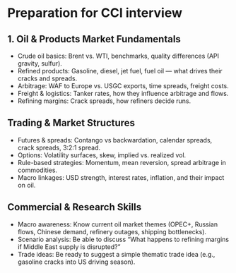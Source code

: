 # Preparation for CCI interview

## 1. Oil & Products Market Fundamentals

- Crude oil basics: Brent vs. WTI, benchmarks, quality differences (API gravity, sulfur).
- Refined products: Gasoline, diesel, jet fuel, fuel oil — what drives their cracks and spreads.
- Arbitrage: WAF to Europe vs. USGC exports, time spreads, freight costs.
- Freight & logistics: Tanker rates, how they influence arbitrage and flows.
- Refining margins: Crack spreads, how refiners decide runs.

## Trading & Market Structures

- Futures & spreads: Contango vs backwardation, calendar spreads, crack spreads, 3:2:1 spread.
- Options: Volatility surfaces, skew, implied vs. realized vol.
- Rule-based strategies: Momentum, mean reversion, spread arbitrage in commodities.
- Macro linkages: USD strength, interest rates, inflation, and their impact on oil.

## Commercial & Research Skills

- Macro awareness: Know current oil market themes (OPEC+, Russian flows, Chinese demand, refinery outages, shipping bottlenecks).
- Scenario analysis: Be able to discuss “What happens to refining margins if Middle East supply is disrupted?”
- Trade ideas: Be ready to suggest a simple thematic trade idea (e.g., gasoline cracks into US driving season).